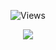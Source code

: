 <p align="center"> <img src="https://gpvc.arturio.dev/bl-d" alt="Views" /> </p>
<p align="center">
  <a href="http://discord.com/users/919523514841722880">
    <img src="https://lanyard.cnrad.dev/api/919523514841722880?bg=2B2D42&borderRadius=5px&hideBadges=true&hideTimestamp=true&idleMessage=Probably%20doing%20something%20else...%22%3E"/>
     </a>
</p>
